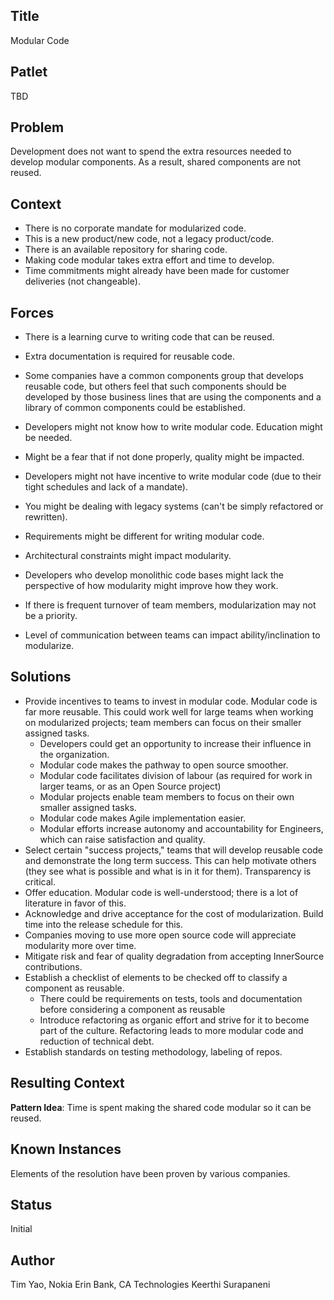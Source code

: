 ## Title

Modular Code

## Patlet

TBD

## Problem

Development does not want to spend the extra resources needed to develop modular components. As a result, shared components are not reused.  

## Context

* There is no corporate mandate for modularized code.
* This is a new product/new code, not a legacy product/code.
* There is an available repository for sharing code.
* Making code modular takes extra effort and time to develop.
* Time commitments might already have been made for customer deliveries (not changeable).

## Forces

* There is a learning curve to writing code that can be reused.
* Extra documentation is required for reusable code.
* Some companies have a common components group that develops reusable code, but others feel that such components should be developed by those business lines that are using the components and a library of common components could be established.
* Developers might not know how to write modular code. Education might be needed.

* Might be a fear that if not done properly, quality might be impacted.
* Developers might not have incentive to write modular code (due to their tight schedules and lack of a mandate).
* You might be dealing with legacy systems (can't be simply refactored or rewritten).
* Requirements might be different for writing modular code.
* Architectural constraints might impact modularity.
* Developers who develop monolithic code bases might lack the perspective of how modularity might improve how they work.
* If there is frequent turnover of team members, modularization may not be a priority.
* Level of communication between teams can impact ability/inclination to modularize.

## Solutions

* Provide incentives to teams to invest in modular code. Modular code is far more reusable. This could work well for large teams when working on modularized projects; team members can focus on their smaller assigned tasks.
    - Developers could get an opportunity to increase their influence in the organization.
    - Modular code makes the pathway to open source smoother.
    - Modular code facilitates division of labour (as required for work in larger teams, or as an Open Source project)
    - Modular projects enable team members to focus on their own smaller assigned tasks.
    - Modular code makes Agile implementation easier.
    - Modular efforts increase autonomy and accountability for Engineers, which can raise satisfaction and quality.
* Select certain "success projects," teams that will develop reusable code and demonstrate the long term success. This can help motivate others (they see what is possible and what is in it for them). Transparency is critical.
* Offer education. Modular code is well-understood; there is a lot of literature in favor of this. 
* Acknowledge and drive acceptance for the cost of modularization. Build time into the release schedule for this.
* Companies moving to use more open source code will appreciate modularity more over time.
* Mitigate risk and fear of quality degradation from accepting InnerSource contributions.
* Establish a checklist of elements to be checked off to classify a component as reusable.
    - There could be requirements on tests, tools and documentation before considering a component as reusable
    - Introduce refactoring as organic effort and strive for it to become part of the culture. Refactoring leads to more modular code and reduction of technical debt.
* Establish standards on testing methodology, labeling of repos.

## Resulting Context

**Pattern Idea**: Time is spent making the shared code modular so it can be reused.  

## Known Instances
Elements of the resolution have been proven by various companies.


## Status

Initial

## Author  
Tim Yao, Nokia
Erin Bank, CA Technologies
Keerthi Surapaneni
